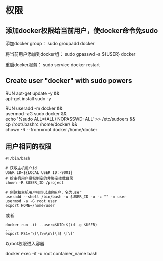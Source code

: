 #  权限

 
 
## 添加docker权限给当前用户，使docker命令免sudo
添加docker group： 
sudo groupadd docker

将当前用户添加到docker组： 
sudo gpasswd -a ${USER} docker

重启docker服务： 
sudo service docker restart
 
 
 
## Create user "docker" with sudo powers
RUN apt-get update -y && \
    apt-get install sudo -y 
    
    
RUN useradd -m docker && \
    usermod -aG sudo docker && \
    echo '%sudo ALL=(ALL) NOPASSWD: ALL' >> /etc/sudoers && \
    cp /root/.bashrc /home/docker/ && \
    chown -R --from=root docker /home/docker
    
    
    
    
## 用户相同的权限
```
#!/bin/bash

# 获取主机用户id
USER_ID=${LOCAL_USER_ID:-9001}
# 给主机用户授权制定的非绑定挂载目录
chown -R $USER_ID /project

# 创建和主机用户相同uid的用户，名为user
useradd --shell /bin/bash -u $USER_ID -o -c "" -m user
usermod -a -G root user
export HOME=/home/user
```

或者
```
docker run -it --user=$UID:$(id -g $USER)
...
export PS1='\[\]\w\n\[\]$ \[\]'
```



以root权限进入容器

docker exec -it -u root container_name bash